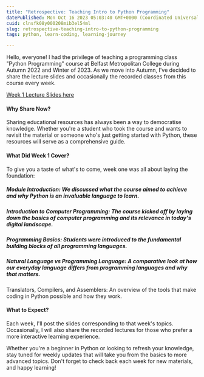 ```yaml
---
title: "Retrospective: Teaching Intro to Python Programming"
datePublished: Mon Oct 16 2023 05:03:40 GMT+0000 (Coordinated Universal Time)
cuid: clnsfk08y000208mib3el54ml
slug: retrospective-teaching-intro-to-python-programming
tags: python, learn-coding, learning-journey

---
```


Hello, everyone! I had the privilege of teaching a programming class "Python Programming" course at Belfast Metropolitan College during Autumn 2022 and Winter of 2023. As we move into Autumn, I've decided to share the lecture slides and occasionally the recorded classes from this course every week.

[Week 1 Lecture Slides here](https://github.com/exponentialR/SamuelAdebayo/blob/main/Week1%20-%20Introduction.pdf)

#### Why Share Now?

Sharing educational resources has always been a way to democratise knowledge. Whether you're a student who took the course and wants to revisit the material or someone who's just getting started with Python, these resources will serve as a comprehensive guide.

#### What Did Week 1 Cover?

To give you a taste of what's to come, week one was all about laying the foundation:

##### Module Introduction: We discussed what the course aimed to achieve and why Python is an invaluable language to learn.

##### Introduction to Computer Programming: The course kicked off by laying down the basics of computer programming and its relevance in today's digital landscape.

##### Programming Basics: Students were introduced to the fundamental building blocks of all programming languages.

##### Natural Language vs Programming Language: A comparative look at how our everyday language differs from programming languages and why that matters.

Translators, Compilers, and Assemblers: An overview of the tools that make coding in Python possible and how they work.

#### What to Expect?

Each week, I'll post the slides corresponding to that week's topics. Occasionally, I will also share the recorded lectures for those who prefer a more interactive learning experience.

Whether you're a beginner in Python or looking to refresh your knowledge, stay tuned for weekly updates that will take you from the basics to more advanced topics. Don't forget to check back each week for new materials, and happy learning!